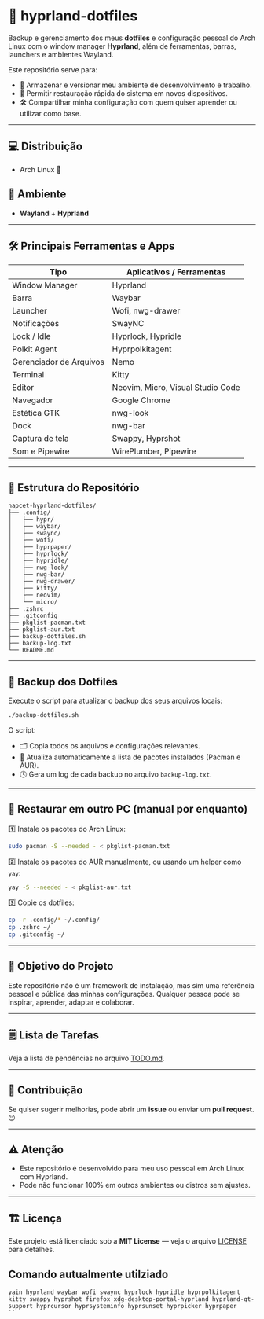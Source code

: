 # 🧠 hyprland-dotfiles

Backup e gerenciamento dos meus **dotfiles** e configuração pessoal do Arch Linux com o window manager **Hyprland**, além de ferramentas, barras, launchers e ambientes Wayland.

Este repositório serve para:

- 🔧 Armazenar e versionar meu ambiente de desenvolvimento e trabalho.
- 🚀 Permitir restauração rápida do sistema em novos dispositivos.
- 🛠️ Compartilhar minha configuração com quem quiser aprender ou utilizar como base.

---

## 💻 **Distribuição**

- Arch Linux 🐧

## 🎨 **Ambiente**

- **Wayland** + **Hyprland**

---

## 🛠️ **Principais Ferramentas e Apps**

| Tipo                    | Aplicativos / Ferramentas         |
| ----------------------- | --------------------------------- |
| Window Manager          | Hyprland                          |
| Barra                   | Waybar                            |
| Launcher                | Wofi, nwg-drawer                  |
| Notificações            | SwayNC                            |
| Lock / Idle             | Hyprlock, Hypridle                |
| Polkit Agent            | Hyprpolkitagent                   |
| Gerenciador de Arquivos | Nemo                              |
| Terminal                | Kitty                             |
| Editor                  | Neovim, Micro, Visual Studio Code |
| Navegador               | Google Chrome                     |
| Estética GTK            | nwg-look                          |
| Dock                    | nwg-bar                           |
| Captura de tela         | Swappy, Hyprshot                  |
| Som e Pipewire          | WirePlumber, Pipewire             |

---

## 📂 **Estrutura do Repositório**

```plaintext
napcet-hyprland-dotfiles/
├── .config/
│   ├── hypr/
│   ├── waybar/
│   ├── swaync/
│   ├── wofi/
│   ├── hyprpaper/
│   ├── hyprlock/
│   ├── hypridle/
│   ├── nwg-look/
│   ├── nwg-bar/
│   ├── nwg-drawer/
│   ├── kitty/
│   ├── neovim/
│   └── micro/
├── .zshrc
├── .gitconfig
├── pkglist-pacman.txt
├── pkglist-aur.txt
├── backup-dotfiles.sh
├── backup-log.txt
└── README.md
```

---

## 🔧 **Backup dos Dotfiles**

Execute o script para atualizar o backup dos seus arquivos locais:

```bash
./backup-dotfiles.sh
```

O script:

- 🗂️ Copia todos os arquivos e configurações relevantes.
- 🔄 Atualiza automaticamente a lista de pacotes instalados (Pacman e AUR).
- 🕓 Gera um log de cada backup no arquivo `backup-log.txt`.

---

## 🚀 **Restaurar em outro PC (manual por enquanto)**

1️⃣ Instale os pacotes do Arch Linux:

```bash
sudo pacman -S --needed - < pkglist-pacman.txt
```

2️⃣ Instale os pacotes do AUR manualmente, ou usando um helper como `yay`:

```bash
yay -S --needed - < pkglist-aur.txt
```

3️⃣ Copie os dotfiles:

```bash
cp -r .config/* ~/.config/
cp .zshrc ~/
cp .gitconfig ~/
```

---

## 🎯 **Objetivo do Projeto**

Este repositório não é um framework de instalação, mas sim uma referência pessoal e pública das minhas configurações. Qualquer pessoa pode se inspirar, aprender, adaptar e colaborar.

---

## 🗒️ Lista de Tarefas

Veja a lista de pendências no arquivo [TODO.md](TODO.md).

---

## 🤝 **Contribuição**

Se quiser sugerir melhorias, pode abrir um **issue** ou enviar um **pull request**. 😉

---

## ⚠️ **Atenção**

- Este repositório é desenvolvido para meu uso pessoal em Arch Linux com Hyprland.
- Pode não funcionar 100% em outros ambientes ou distros sem ajustes.

---

## 🏗️ **Licença**

Este projeto está licenciado sob a **MIT License** — veja o arquivo [LICENSE](LICENSE) para detalhes.

## Comando autualmente utilziado

```
yain hyprland waybar wofi swaync hyprlock hypridle hyprpolkitagent kitty swappy hyprshot firefox xdg-desktop-portal-hyprland hyprland-qt-support hyprcursor hyprsysteminfo hyprsunset hyprpicker hyprpaper
``
